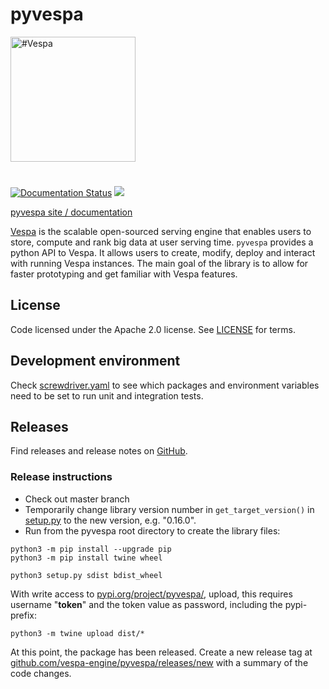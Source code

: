 <!-- Copyright Vespa.ai. Licensed under the terms of the Apache 2.0 license. See LICENSE in the project root. -->

# pyvespa

<picture>
  <source media="(prefers-color-scheme: dark)" srcset="https://vespa.ai/assets/vespa-ai-logo-heather.svg">
  <source media="(prefers-color-scheme: light)" srcset="https://vespa.ai/assets/vespa-ai-logo-rock.svg">
  <img alt="#Vespa" width="200" src="https://vespa.ai/assets/vespa-ai-logo-rock.svg" style="margin-bottom: 25px;">
</picture>

[![Documentation Status](https://readthedocs.org/projects/pyvespa/badge/?version=latest)](https://pyvespa.readthedocs.io/en/latest/?badge=latest)
<a href="https://cd.screwdriver.cd/pipelines/7055"><img src="https://cd.screwdriver.cd/pipelines/7055/badge"/></a>

[pyvespa site / documentation](https://pyvespa.readthedocs.io/en/latest/index.html)

[Vespa](https://vespa.ai/) is the scalable open-sourced serving engine that enables users to store,
compute and rank big data at user serving time.
`pyvespa` provides a python API to Vespa.
It allows users to create, modify, deploy and interact with running Vespa instances.
The main goal of the library is to allow for faster prototyping and get familiar with Vespa features.


## License
Code licensed under the Apache 2.0 license. See [LICENSE](LICENSE) for terms.


## Development environment
Check [screwdriver.yaml](screwdriver.yaml) to see which packages and environment variables
need to be set to run unit and integration tests.


## Releases
Find releases and release notes on [GitHub](https://github.com/vespa-engine/pyvespa/releases).


### Release instructions
* Check out master branch
* Temporarily change library version number in `get_target_version()` in [setup.py](setup.py) to the new version,
  e.g. "0.16.0".
* Run from the pyvespa root directory to create the library files:

```
python3 -m pip install --upgrade pip
python3 -m pip install twine wheel

python3 setup.py sdist bdist_wheel
``` 

With write access to [pypi.org/project/pyvespa/](https://pypi.org/project/pyvespa/),
upload, this requires username "__token__" and the token value as password, including the pypi- prefix:

```
python3 -m twine upload dist/*
```

At this point, the package has been released.
Create a new release tag at [github.com/vespa-engine/pyvespa/releases/new](https://github.com/vespa-engine/pyvespa/releases/new)
with a summary of the code changes.

